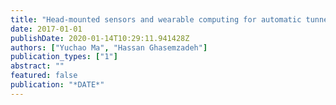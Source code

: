 ```yaml
---
title: "Head-mounted sensors and wearable computing for automatic tunnel vision assessment"
date: 2017-01-01
publishDate: 2020-01-14T10:29:11.941428Z
authors: ["Yuchao Ma", "Hassan Ghasemzadeh"]
publication_types: ["1"]
abstract: ""
featured: false
publication: "*DATE*"
---
```


